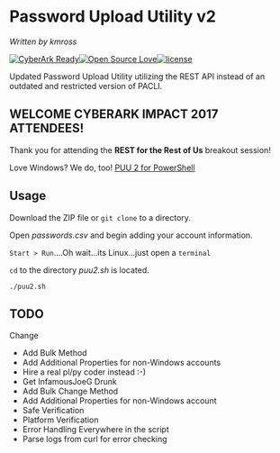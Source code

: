 # Password Upload Utility v2
_Written by kmross_

[![CyberArk Ready](https://img.shields.io/badge/CyberArk-ready-blue.svg)](https://www.cyberark.com)[![Open Source Love](https://badges.frapsoft.com/os/v1/open-source.svg?v=103)](https://github.com/ellerbrock/open-source-badges/)[![license](https://img.shields.io/github/license/mashape/apistatus.svg)](https://opensource.org/licenses/mit-license.php)

Updated Password Upload Utility utilizing the REST API instead of an outdated and restricted version of PACLI.

## WELCOME CYBERARK IMPACT 2017 ATTENDEES!

Thank you for attending the **REST for the Rest of Us** breakout session!

Love Windows?  We do, too!  [PUU 2 for PowerShell](https://git.joeco.de/PasswordUploadUtility-v2)

## Usage

Download the ZIP file or ```git clone``` to a directory.

Open _passwords.csv_ and begin adding your account information.

```Start > Run```....Oh wait...its Linux...just open a ```terminal```

```cd``` to the directory _puu2.sh_ is located.

```./puu2.sh```

## TODO
Change
* Add Bulk  Method
* Add Additional Properties for non-Windows accounts
* Hire a real pl/py coder instead :-)
* Get InfamousJoeG Drunk
* Add Bulk Change Method
* Add Additional Properties for non-Windows account
* Safe Verification
* Platform Verification
* Error Handling Everywhere in the script
* Parse logs from curl for error checking
